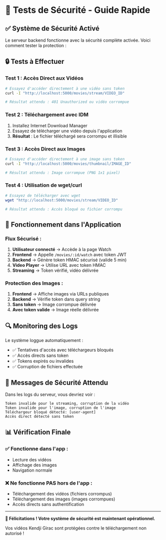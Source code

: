 # 🧪 Tests de Sécurité - Guide Rapide

## ✅ Système de Sécurité Activé

Le serveur backend fonctionne avec la sécurité complète activée. Voici comment tester la protection :

## 🔒 Tests à Effectuer

### Test 1 : Accès Direct aux Vidéos
```bash
# Essayez d'accéder directement à une vidéo sans token
curl -I "http://localhost:5000/movies/stream/VIDEO_ID"

# Résultat attendu : 401 Unauthorized ou vidéo corrompue
```

### Test 2 : Téléchargement avec IDM
1. Installez Internet Download Manager
2. Essayez de télécharger une vidéo depuis l'application
3. **Résultat** : Le fichier téléchargé sera corrompu et illisible

### Test 3 : Accès Direct aux Images
```bash
# Essayez d'accéder directement à une image sans token
curl -I "http://localhost:5000/movies/thumbnail/IMAGE_ID"

# Résultat attendu : Image corrompue (PNG 1x1 pixel)
```

### Test 4 : Utilisation de wget/curl
```bash
# Essayez de télécharger avec wget
wget "http://localhost:5000/movies/stream/VIDEO_ID"

# Résultat attendu : Accès bloqué ou fichier corrompu
```

## 🎯 Fonctionnement dans l'Application

### Flux Sécurisé :
1. **Utilisateur connecté** → Accède à la page Watch
2. **Frontend** → Appelle `/movies/:id/watch` avec token JWT
3. **Backend** → Génère token HMAC sécurisé (valide 5 min)
4. **Video Player** → Utilise URL avec token HMAC
5. **Streaming** → Token vérifié, vidéo délivrée

### Protection des Images :
1. **Frontend** → Affiche images via URLs publiques
2. **Backend** → Vérifie token dans query string
3. **Sans token** → Image corrompue délivrée
4. **Avec token valide** → Image réelle délivrée

## 🔍 Monitoring des Logs

Le système loggue automatiquement :
- ✅ Tentatives d'accès avec téléchargeurs bloqués
- ✅ Accès directs sans token
- ✅ Tokens expirés ou invalides
- ✅ Corruption de fichiers effectuée

## 🚨 Messages de Sécurité Attendu

Dans les logs du serveur, vous devriez voir :
```
Token invalide pour le streaming, corruption de la vidéo
Token invalide pour l'image, corruption de l'image
Téléchargeur bloqué détecté: [user-agent]
Accès direct détecté sans token
```

## 📊 Vérification Finale

### ✅ Fonctionne dans l'app :
- Lecture des vidéos
- Affichage des images
- Navigation normale

### ❌ Ne fonctionne PAS hors de l'app :
- Téléchargement des vidéos (fichiers corrompus)
- Téléchargement des images (images corrompues)
- Accès directs sans authentification

---

**🎉 Félicitations ! Votre système de sécurité est maintenant opérationnel.**

Vos vidéos Kendji Girac sont protégées contre le téléchargement non autorisé !
